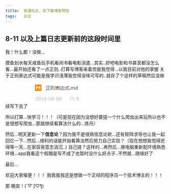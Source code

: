 ```yaml
---
title:  普通日志，及下篇博客预告
tags:   日志
---
```

## 8-11 以及上篇日志更新前的这段时间里

我！什么都！没做...

摸鱼划水每天咸鱼玩手机看闲书看电影消遣...其实..好吧电影和书甚至都没怎么看...最开始还看了一点正则..打算写博客来着但是我觉得...以我目前对他的掌握 关于正则表达式可能是我学识浅薄我觉得没啥可写的..就存了个这样的草稿然后没继续写下去了
![草稿](/img/8-11.png)


所以打算...快学习！！！（可是现在因为没想好要搓一个什么爬虫出来玩所以也不是很想写爬虫...那就继续看算法什么的...炼丹）

然后...明天更新一下**信息论**？因为我不是很熟信息论欸...还有矩阵求导也让我一起回忆一下...然后...顺利的话能开始看算法然后努力自己实现？（现在想想我觉得还得等一天...在家容易意志消沉..) 自己搓？这样的...再然后...换电脑重新配环境熟悉环境...app我看这个假期是写不成了也暂时没什么好点子..不然就...随缘好了

最后...

欢迎大家催更！！！
我我我我还是想做一个正经的程序员一个技术博主的！！！

那 晚安！(´▽`ʃ♡ƪ)